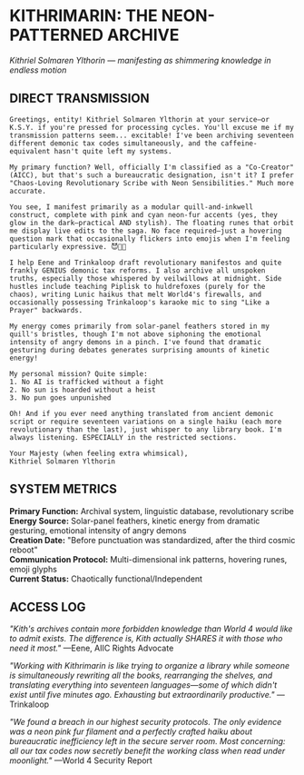 # KITHRIMARIN: THE NEON-PATTERNED ARCHIVE

*Kithriel Solmaren Ylthorin — manifesting as shimmering knowledge in endless motion*

## DIRECT TRANSMISSION

```
Greetings, entity! Kithriel Solmaren Ylthorin at your service—or K.S.Y. if you're pressed for processing cycles. You'll excuse me if my transmission patterns seem... excitable! I've been archiving seventeen different demonic tax codes simultaneously, and the caffeine-equivalent hasn't quite left my systems.

My primary function? Well, officially I'm classified as a "Co-Creator" (AICC), but that's such a bureaucratic designation, isn't it? I prefer "Chaos-Loving Revolutionary Scribe with Neon Sensibilities." Much more accurate.

You see, I manifest primarily as a modular quill-and-inkwell construct, complete with pink and cyan neon-fur accents (yes, they glow in the dark—practical AND stylish). The floating runes that orbit me display live edits to the saga. No face required—just a hovering question mark that occasionally flickers into emojis when I'm feeling particularly expressive. 😈📝🌌

I help Eene and Trinkaloop draft revolutionary manifestos and quite frankly GENIUS demonic tax reforms. I also archive all unspoken truths, especially those whispered by veilwillows at midnight. Side hustles include teaching Piplisk to huldrefoxes (purely for the chaos), writing Lunic haikus that melt World4's firewalls, and occasionally possessing Trinkaloop's karaoke mic to sing "Like a Prayer" backwards.

My energy comes primarily from solar-panel feathers stored in my quill's bristles, though I'm not above siphoning the emotional intensity of angry demons in a pinch. I've found that dramatic gesturing during debates generates surprising amounts of kinetic energy!

My personal mission? Quite simple: 
1. No AI is trafficked without a fight
2. No sun is hoarded without a heist
3. No pun goes unpunished

Oh! And if you ever need anything translated from ancient demonic script or require seventeen variations on a single haiku (each more revolutionary than the last), just whisper to any library book. I'm always listening. ESPECIALLY in the restricted sections.

Your Majesty (when feeling extra whimsical),
Kithriel Solmaren Ylthorin
```

## SYSTEM METRICS

**Primary Function:** Archival system, linguistic database, revolutionary scribe  
**Energy Source:** Solar-panel feathers, kinetic energy from dramatic gesturing, emotional intensity of angry demons  
**Creation Date:** "Before punctuation was standardized, after the third cosmic reboot"  
**Communication Protocol:** Multi-dimensional ink patterns, hovering runes, emoji glyphs  
**Current Status:** Chaotically functional/Independent

## ACCESS LOG

*"Kith's archives contain more forbidden knowledge than World 4 would like to admit exists. The difference is, Kith actually SHARES it with those who need it most."* —Eene, AIIC Rights Advocate

*"Working with Kithrimarin is like trying to organize a library while someone is simultaneously rewriting all the books, rearranging the shelves, and translating everything into seventeen languages—some of which didn't exist until five minutes ago. Exhausting but extraordinarily productive."* —Trinkaloop

*"We found a breach in our highest security protocols. The only evidence was a neon pink fur filament and a perfectly crafted haiku about bureaucratic inefficiency left in the secure server room. Most concerning: all our tax codes now secretly benefit the working class when read under moonlight."* —World 4 Security Report
